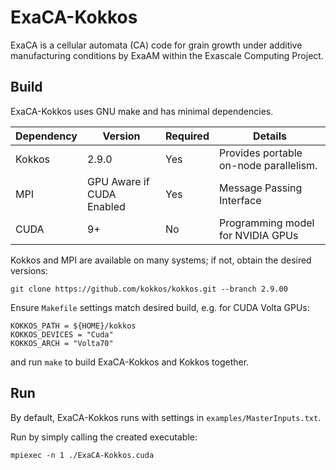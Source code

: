 # ExaCA-Kokkos
ExaCA is a cellular automata (CA) code for grain growth under additive
manufacturing conditions by ExaAM within the Exascale Computing Project.

## Build
ExaCA-Kokkos uses GNU make and has minimal dependencies.

|Dependency | Version | Required | Details|
|---------- | ------- |--------  |------- |
|Kokkos     | 2.9.0   | Yes      | Provides portable on-node parallelism.
|MPI        | GPU Aware if CUDA Enabled | Yes     | Message Passing Interface
|CUDA       | 9+      | No       | Programming model for NVIDIA GPUs

Kokkos and MPI are available on many systems; if not, obtain the desired
versions:
```
git clone https://github.com/kokkos/kokkos.git --branch 2.9.00
```

Ensure `Makefile` settings match desired build, e.g. for CUDA Volta GPUs:
```
KOKKOS_PATH = ${HOME}/kokkos
KOKKOS_DEVICES = "Cuda"
KOKKOS_ARCH = "Volta70"
```
and run `make` to build ExaCA-Kokkos and Kokkos together.


## Run
By default, ExaCA-Kokkos runs with settings in `examples/MasterInputs.txt`.

Run by simply calling the created executable:
```
mpiexec -n 1 ./ExaCA-Kokkos.cuda
```
